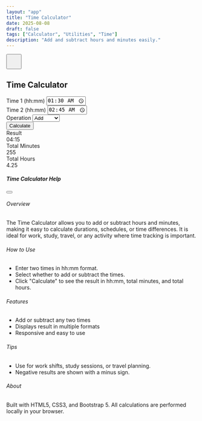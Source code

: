 ```yaml
---
layout: "app"
title: "Time Calculator"
date: 2025-08-08
draft: false
tags: ["Calculator", "Utilities", "Time"]
description: "Add and subtract hours and minutes easily."
---
```

<main class="min-vh-100 d-flex align-items-center justify-content-center position-relative">
  <button type="button" class="btn btn-light position-absolute top-0 end-0 m-3 rounded-circle shadow" data-bs-toggle="modal" data-bs-target="#helpModal" style="z-index:10;width:2.5rem;height:2.5rem;">
    <i class="fas fa-question fa-lg text-primary"></i>
  </button>
  <div class="calc-wrap">
    <section class="card shadow-lg border-0 h-100">
      <div class="card-header bg-transparent">
        <h1 class="h4 mb-0 text-center">Time Calculator</h1>
      </div>
      <div class="card-body">
        <div class="form-container">
          <div class="mb-3">
            <label for="time1" class="form-label">Time 1 (hh:mm)</label>
            <input type="time" class="form-control" id="time1" value="01:30">
          </div>
          <div class="mb-3">
            <label for="time2" class="form-label">Time 2 (hh:mm)</label>
            <input type="time" class="form-control" id="time2" value="02:45">
          </div>
          <div class="mb-3">
            <label for="operation" class="form-label">Operation</label>
            <select class="form-select" id="operation">
              <option value="add" selected>Add</option>
              <option value="subtract">Subtract</option>
            </select>
          </div>
          <div class="mb-3">
            <button id="calculate" class="btn btn-primary w-100">Calculate</button>
          </div>
        </div>
        <div class="results mt-4">
          <div class="result-card">
            <div class="result-label">Result</div>
            <div id="result" class="result-value">04:15</div>
          </div>
          <div class="result-card">
            <div class="result-label">Total Minutes</div>
            <div id="total-minutes" class="result-value">255</div>
          </div>
          <div class="result-card">
            <div class="result-label">Total Hours</div>
            <div id="total-hours" class="result-value">4.25</div>
          </div>
        </div>
      </div>
    </section>
  </div>
</main>
<div class="modal fade" id="helpModal" tabindex="-1" aria-labelledby="helpModalLabel" aria-hidden="true">
  <div class="modal-dialog modal-dialog-centered modal-lg">
    <div class="modal-content">
      <div class="modal-header">
        <h5 class="modal-title" id="helpModalLabel">Time Calculator Help</h5>
        <button type="button" class="btn-close" data-bs-dismiss="modal" aria-label="Close"></button>
      </div>
      <div class="modal-body">
        <h6>Overview</h6>
        <p>
          The Time Calculator allows you to add or subtract hours and minutes, making it easy to calculate durations, schedules, or time differences. It is ideal for work, study, travel, or any activity where time tracking is important.
        </p>
        <h6>How to Use</h6>
        <ul>
          <li>Enter two times in hh:mm format.</li>
          <li>Select whether to add or subtract the times.</li>
          <li>Click "Calculate" to see the result in hh:mm, total minutes, and total hours.</li>
        </ul>
        <h6>Features</h6>
        <ul>
          <li>Add or subtract any two times</li>
          <li>Displays result in multiple formats</li>
          <li>Responsive and easy to use</li>
        </ul>
        <h6>Tips</h6>
        <ul>
          <li>Use for work shifts, study sessions, or travel planning.</li>
          <li>Negative results are shown with a minus sign.</li>
        </ul>
        <h6>About</h6>
        <p>
          Built with HTML5, CSS3, and Bootstrap 5. All calculations are performed locally in your browser.
        </p>
      </div>
    </div>
  </div>
</div>
